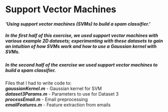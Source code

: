# Support Vector Machines

#### <em>'Using support vector machines (SVMs) to build a spam classifier.'</em><br>
  
##### In the first half of this exercise, we used support vector machines with various example 2D datasets; experimenting with these datasets to gain an intuition of how SVMs work and how to use a Gaussian kernel with SVMs. 

##### In the second half of the exercise we used support vector machines to build a spam classifier.

Files that I had to write code to:<br>
<strong><em>gaussianKernel.m</em></strong> - Gaussian kernel for SVM<br>
<strong><em>dataset3Params.m</em></strong> - Parameters to use for Dataset 3<br>
<strong><em>processEmail.m</em></strong> - Email preprocessing<br>
<strong><em>emailFeatures.m</em></strong> - Feature extraction from emails<br>
